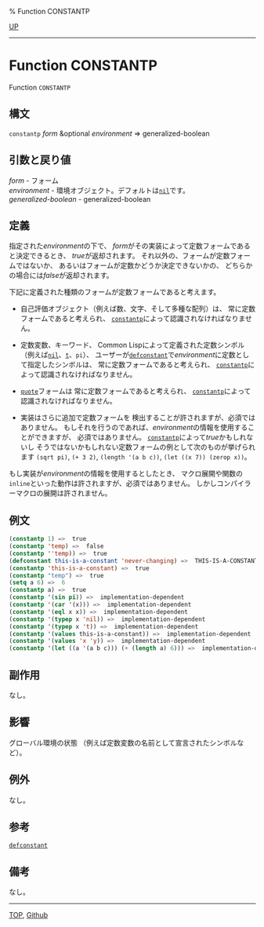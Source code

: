 % Function CONSTANTP

[UP](3.8.html)  

---

# Function **CONSTANTP**


Function `CONSTANTP`


## 構文

`constantp` *form* &optional *environment* => generalized-boolean


## 引数と戻り値

*form* - フォーム  
*environment* - 環境オブジェクト。デフォルトは[`nil`](5.3.nil-variable.html)です。  
*generalized-boolean* - generalized-boolean


## 定義

指定された*environment*の下で、
*form*がその実装によって定数フォームであると決定できるとき、
*true*が返却されます。
それ以外の、フォームが定数フォームではないか、
あるいはフォームが定数かどうか決定できないかの、
どちらかの場合には*false*が返却されます。

下記に定義された種類のフォームが定数フォームであると考えます。

- 自己評価オブジェクト（例えば数、文字、そして多種な配列）は、
常に定数フォームであると考えられ、
[`constantp`](3.8.constantp.html)によって認識されなければなりません。

- 定数変数、キーワード、
Common Lispによって定義された定数シンボル
（例えば[`nil`](5.3.nil-variable.html)、[`t`](5.3.t-variable.html)、`pi`）、
ユーザーが[`defconstant`](5.3.defconstant.html)で*environment*に定数として指定したシンボルは、
常に定数フォームであると考えられ、
[`constantp`](3.8.constantp.html)によって認識されなければなりません。

- [`quote`](3.8.quote.html)フォームは
常に定数フォームであると考えられ、
[`constantp`](3.8.constantp.html)によって認識されなければなりません。

- 実装はさらに追加で定数フォームを
検出することが許されますが、必須ではありません。
もしそれを行うのであれば、*environment*の情報を使用することができますが、
必須ではありません。
[`constantp`](3.8.constantp.html)によって*true*かもしれないし
そうではないかもしれない定数フォームの例として次のものが挙げられます
`(sqrt pi)`, `(+ 3 2)`, `(length '(a b c))`, `(let ((x 7)) (zerop x))`。

もし実装が*environment*の情報を使用するとしたとき、
マクロ展開や関数の`inline`といった動作は許されますが、必須ではありません。
しかしコンパイラーマクロの展開は許されません。


## 例文

```lisp
(constantp 1) =>  true
(constantp 'temp) =>  false
(constantp ''temp)) =>  true
(defconstant this-is-a-constant 'never-changing) =>  THIS-IS-A-CONSTANT 
(constantp 'this-is-a-constant) =>  true
(constantp "temp") =>  true
(setq a 6) =>  6 
(constantp a) =>  true
(constantp '(sin pi)) =>  implementation-dependent
(constantp '(car '(x))) =>  implementation-dependent
(constantp '(eql x x)) =>  implementation-dependent
(constantp '(typep x 'nil)) =>  implementation-dependent
(constantp '(typep x 't)) =>  implementation-dependent
(constantp '(values this-is-a-constant)) =>  implementation-dependent
(constantp '(values 'x 'y)) =>  implementation-dependent
(constantp '(let ((a '(a b c))) (+ (length a) 6))) =>  implementation-dependent
```


## 副作用

なし。


## 影響

グローバル環境の状態
（例えば定数変数の名前として宣言されたシンボルなど）。


## 例外

なし。


## 参考

[`defconstant`](5.3.defconstant.html)


## 備考

なし。


---
[TOP](index.html),  [Github](https://github.com/nptcl/npt-japanese)

